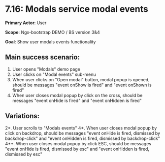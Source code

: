 7.16: Modals service modal events
=================================================

**Primary Actor**: User 
 
**Scope**: Ngx-bootstrap DEMO / BS version 3&4

**Goal**: Show user modals events functionality

Main success scenario:
----------------------

1. User opens "Modals" demo page
2. User clicks on "Modal events"  sub-menu
3. When user clicks on "Open modal" button, modal popup is opened, should be messages "event onShow is fired" and "event onShown is fired"
4. When user closes modal popup by click on the cross, should be  messages "event onHide is fired" and "event onHidden is fired"

Variations:
----------

2*. User scrolls to "Modals events"
4*. When user closes modal popup by click on backdrop, should be messages "event onHide is fired, dismissed by backdrop-click" 
and "event onHidden is fired, dismissed by backdrop-click"
4**. When user closes modal popup by click ESC, should be messages "event onHide is fired, dismissed by esc" 
and "event onHidden is fired, dismissed by esc"
